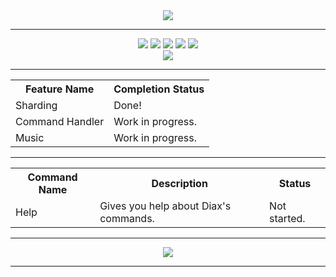 <!--TODO: Make this look pretty-->
<div align = "center">
  <a href="https://github.com/Comportment/Diax/tree/Diax-Azote"><img src="https://camo.githubusercontent.com/aae645921623a8d2c36742582d3dd3598bd219ed/687474703a2f2f666f6e746d656d652e636f6d2f7065726d616c696e6b2f3137303332382f34386664663364303837373263636166653639363536356630323936616465392e706e67"></a>
  <hr>
  <a href="https://bfnt.io/"><img src = "https://img.shields.io/badge/Supported_By-Blackfields_Network-red.svg?style=plastic"></a>
  <a href="https://github.com/Comportment"><img src="https://img.shields.io/badge/Made_By-Comportment-green.svg?style=plastic"></a>
  <a href="https://github.com/Comportment"><img src="https://img.shields.io/badge/Version_Number-0.0.3-yellow.svg?style=plastic"></a>
  <a href="https://github.com/Truency"><img src="https://img.shields.io/badge/Inspired_By-Nomsy-lightgrey.svg?style=plastic"></a>
  <a href="https://PayPal.me/Comportment"><img src="https://img.shields.io/badge/Donate-PayPal-blue.svg?style=plastic"></a>
  <br>
  <a href="https://discord.gg/c6M8PJZ"><img src="https://discordapp.com/api/guilds/293889712014360586/embed.png"></a>
  <hr>
  <table>
    <tr>
      <th>Feature Name</th>
      <th>Completion Status</th> 
    </tr>
    <tr>
      <td>Sharding</td>
      <td>Done!</td>
    </tr>
    <tr>
      <td>Command Handler</td>
      <td>Work in progress.</td>
    </tr>
    <tr>
      <td>Music</td>
      <td>Work in progress.</td> 
    </tr>
  </table>
  <hr>
  <table>
    <tr>
      <th>Command Name</th>
      <th>Description</th> 
      <th>Status</th>
    </tr>
    <tr>
      <td>Help</td>
      <td>Gives you help about Diax's commands.</td>
      <td>Not started.</td>
    </tr>
  </table>
  <hr>
  <a href="https://chromaryu.net"><img src="https://camo.githubusercontent.com/f6b5ddf0accb05a51ed1b62d11393576ca83ab64/68747470733a2f2f6368726f6d617279752e6e65742f696d616765732f62616e6e6572732f6368726f6d617279757575757575757575752e706e67"></a>
  <br>
  <hr>
</div>
